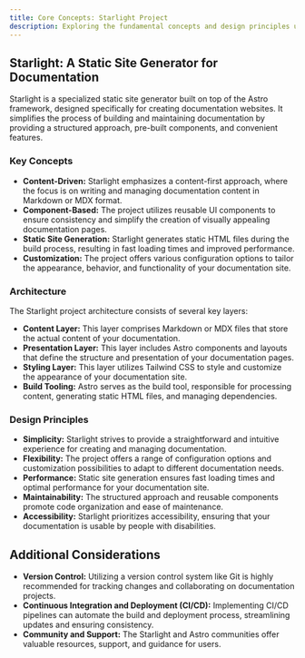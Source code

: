 ```yaml
---
title: Core Concepts: Starlight Project
description: Exploring the fundamental concepts and design principles underpinning the Starlight project.
---
```


## Starlight: A Static Site Generator for Documentation

Starlight is a specialized static site generator built on top of the Astro framework, designed specifically for creating documentation websites. It simplifies the process of building and maintaining documentation by providing a structured approach, pre-built components, and convenient features.

### Key Concepts

*   **Content-Driven:** Starlight emphasizes a content-first approach, where the focus is on writing and managing documentation content in Markdown or MDX format. 
*   **Component-Based:** The project utilizes reusable UI components to ensure consistency and simplify the creation of visually appealing documentation pages.
*   **Static Site Generation:** Starlight generates static HTML files during the build process, resulting in fast loading times and improved performance. 
*   **Customization:** The project offers various configuration options to tailor the appearance, behavior, and functionality of your documentation site.

### Architecture

The Starlight project architecture consists of several key layers:

*   **Content Layer:** This layer comprises Markdown or MDX files that store the actual content of your documentation. 
*   **Presentation Layer:** This layer includes Astro components and layouts that define the structure and presentation of your documentation pages.
*   **Styling Layer:** This layer utilizes Tailwind CSS to style and customize the appearance of your documentation site.
*   **Build Tooling:** Astro serves as the build tool, responsible for processing content, generating static HTML files, and managing dependencies. 

### Design Principles

*   **Simplicity:** Starlight strives to provide a straightforward and intuitive experience for creating and managing documentation.
*   **Flexibility:** The project offers a range of configuration options and customization possibilities to adapt to different documentation needs.
*   **Performance:** Static site generation ensures fast loading times and optimal performance for your documentation site. 
*   **Maintainability:** The structured approach and reusable components promote code organization and ease of maintenance. 
*   **Accessibility:** Starlight prioritizes accessibility, ensuring that your documentation is usable by people with disabilities. 

## Additional Considerations

*   **Version Control:** Utilizing a version control system like Git is highly recommended for tracking changes and collaborating on documentation projects.
*   **Continuous Integration and Deployment (CI/CD):** Implementing CI/CD pipelines can automate the build and deployment process, streamlining updates and ensuring consistency.
*   **Community and Support:** The Starlight and Astro communities offer valuable resources, support, and guidance for users. 


